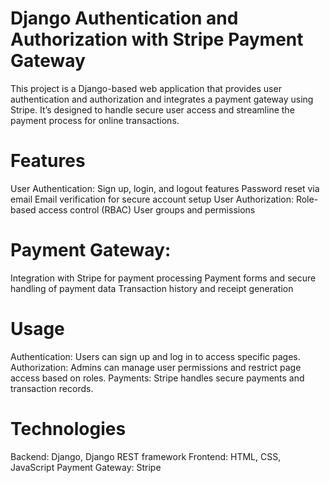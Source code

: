 ﻿# Django Authentication and Authorization with Stripe Payment Gateway
This project is a Django-based web application that provides user authentication and authorization and integrates a payment gateway using Stripe. It’s designed to handle secure user access and streamline the payment process for online transactions.

# Features
User Authentication:
Sign up, login, and logout features
Password reset via email
Email verification for secure account setup
User Authorization:
Role-based access control (RBAC)
User groups and permissions

# Payment Gateway:
Integration with Stripe for payment processing
Payment forms and secure handling of payment data
Transaction history and receipt generation

# Usage
Authentication: Users can sign up and log in to access specific pages.
Authorization: Admins can manage user permissions and restrict page access based on roles.
Payments: Stripe handles secure payments and transaction records.

# Technologies
Backend: Django, Django REST framework
Frontend: HTML, CSS, JavaScript
Payment Gateway: Stripe

